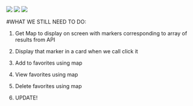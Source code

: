 
<img src="https://github.com/rikkirabz/EMERGENCY-DOC/blob/master/PROJECT%203%20-%20HOME.png" />

<img src="https://github.com/rikkirabz/EMERGENCY-DOC/blob/master/PROJECT%203%20VIEW%20ALL.png" />

<img src="https://github.com/rikkirabz/EMERGENCY-DOC/blob/master/PROJECT%203%20VIEW%20FAV.png" />




#WHAT WE STILL NEED TO DO:
1) Get Map to display on screen with markers corresponding to array of results from API

2) Display that marker in a card when we call click it

3) Add to favorites using map

4) View favorites using map

5) Delete favorites using map

6) UPDATE!

